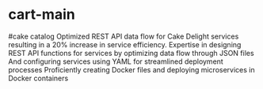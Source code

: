 # cart-main
#cake catalog
Optimized REST API data flow for Cake Delight services resulting in
a 20% increase in service efficiency. Expertise in designing REST API functions for
services by optimizing data flow through JSON files
And configuring services using YAML for streamlined deployment processes
Proficiently creating Docker files and deploying microservices in Docker containers
